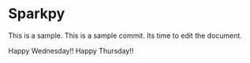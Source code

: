 # Sparkpy
This is a sample.
This is a sample commit.
Its time to edit the document.

Happy Wednesday!!
Happy Thursday!!

